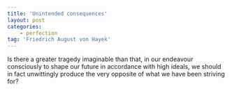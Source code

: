 ```yaml
---
title: 'Unintended consequences'
layout: post
categories:
    - perfection
tag: 'Friedrich August von Hayek'
---
```


Is there a greater tragedy imaginable than that, in our endeavour consciously to shape our future in accordance with high ideals, we should in fact unwittingly produce the very opposite of what we have been striving for?